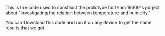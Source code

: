 This is the code used to construct the prototype for team 19309's porject about "investigating the relation between temperature and humidity."

You can Download this code and run it on any device to get the same results that we got. 
